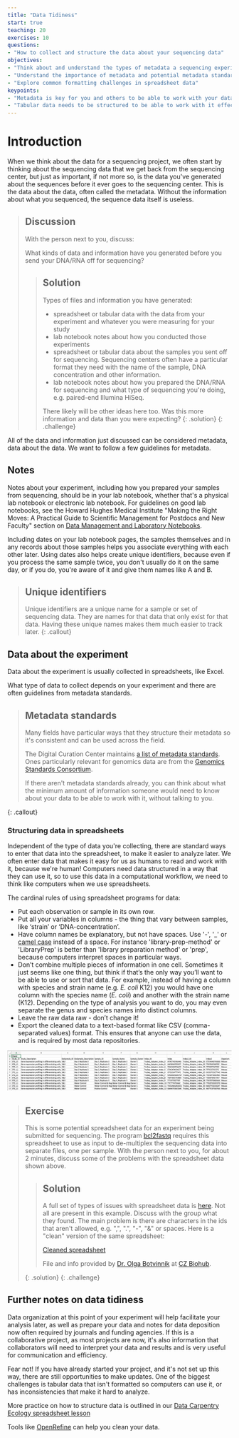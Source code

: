```yaml
---
title: "Data Tidiness"
start: true
teaching: 20
exercises: 10
questions:
- "How to collect and structure the data about your sequencing data"
objectives:
- "Think about and understand the types of metadata a sequencing experiment will generate."
- "Understand the importance of metadata and potential metadata standards"
- "Explore common formatting challenges in spreadsheet data"
keypoints:
- "Metadata is key for you and others to be able to work with your data"
- "Tabular data needs to be structured to be able to work with it effectively"
---
```


# Introduction

When we think about the data for a sequencing project, we often start by thinking
about the sequencing data that we get back from the sequencing center, but just as
important, if not more so, is the data you've generated about the sequences before it
ever goes to the sequencing center. This is the data about the data, often called the
metadata. Without the information about what you sequenced, the sequence data itself
is useless.  

> ## Discussion
> With the person next to you, discuss:
>
> What kinds of data and information have you generated before you send your
> DNA/RNA off for sequencing?
>
>> ## Solution
>> Types of files and information you have generated:  
>> - spreadsheet or tabular data with the data from your experiment and whatever you were measuring for your study
>> - lab notebook notes about how you conducted those experiments
>> - spreadsheet or tabular data about the samples you sent off for sequencing. Sequencing centers often have a particular format they need with the name of the sample, DNA concentration and other information.
>> - lab notebook notes about how you prepared the DNA/RNA for sequencing and what type of sequencing you're doing, e.g. paired-end Illumina HiSeq.
>>
>> There likely will be other ideas here too.
>> Was this more information and data than you were expecting?
> {: .solution}
{: .challenge}

All of the data and information just discussed can be considered metadata, data about
the data. We want to follow a few guidelines for metadata.

## Notes

Notes about your experiment, including how you prepared your samples from sequencing,
should be in your lab notebook, whether that's a physical lab notebook or electronic
lab notebook. For guidelines on good lab notebooks, see the Howard Hughes Medical
Institute "Making the Right Moves: A Practical Guide to Scientific Management for
Postdocs and New Faculty" section on
[Data Management and Laboratory Notebooks](http://www.hhmi.org/sites/default/files/Educational%20Materials/Lab%20Management/Making%20the%20Right%20Moves/moves2_ch8.pdf).

Including dates on your lab notebook pages, the samples themselves and in
any records about those samples helps you associate everything with each
other later. Using dates also helps create unique identifiers, because even
if you process the same sample twice, you don't usually do it on the same
day, or if you do, you're aware of it and give them names like A and B.

> ## Unique identifiers
> Unique identifiers are a unique name for a sample or set of sequencing data.
> They are names for that data that only exist for that data. Having these
> unique names makes them much easier to track later.
{: .callout}

## Data about the experiment

Data about the experiment is usually collected in spreadsheets, like Excel.

What type of data to collect depends on your experiment and there are often guidelines
from metadata standards.

> ## Metadata standards
> Many fields have particular ways that they structure their metadata so it's
> consistent and can be used across the field.
>
> The Digital Curation Center maintains
> [a list of metadata  standards](http://www.dcc.ac.uk/resources/metadata-standards/list).
> Ones particularly relevant for genomics data are from the
> [Genomics Standards Consortium](http://gensc.org/projects/).
>
> If there aren't metadata standards already, you can think about what the minimum
> amount of information someone would need to know about your data to be able to work
> with it, without talking to you.
>
{: .callout}

### Structuring data in spreadsheets

Independent of the type of data you're collecting, there are standard ways to enter
that data into the spreadsheet, to make it easier to analyze later. We often enter
data that makes it easy for us as humans to read and work with it, because we're
human! Computers need data structured in a way that they can use it, so to use this
data in a computational workflow, we need to think like computers when we use
spreadsheets.

The cardinal rules of using spreadsheet programs for data:

- Put each observation or sample in its own row.
- Put all your variables in columns - the thing that vary between samples, like ‘strain’ or ‘DNA-concentration’.
- Have column names be explanatory, but not have spaces. Use '-', '_' or [camel case](https://en.wikipedia.org/wiki/Camel_case) instead of a space. For instance 'library-prep-method' or 'LibraryPrep' is better than 'library preparation method' or 'prep', because computers interpret spaces in particular ways.
- Don’t combine multiple pieces of information in one cell. Sometimes it just seems like one thing, but think if that’s the only way you’ll want to be able to use or sort that data. For example, instead of having a column with species and strain name (e.g. *E. coli* K12) you would have one column with the species name (*E. coli*) and another with the strain name (K12). Depending on the type of analysis you want to do, you may even separate the genus and species names into distinct columns.
- Leave the raw data raw - don’t change it!
- Export the cleaned data to a text-based format like CSV (comma-separated values) format. This ensures that anyone can use the data, and is required by most data repositories.

[![Messy spreadsheet](../fig/01_tidiness_datasheet_example_messy.png)](../files/SampleSheet_Example_messy.csv?raw=true)

> ## Exercise
> This is some potential spreadsheet data for an experiment being submitted for
> sequencing. The program
> [bcl2fastq](https://support.illumina.com/content/dam/illumina-support/documents/documentation/software_documentation/bcl2fastq/bcl2fastq_letterbooklet_15038058brpmi.pdf)
> requires this spreadsheet to use as input to de-multiplex the sequencing data into
> separate files, one per sample. With the person next to you, for about 2 minutes,
> discuss some of the problems with the spreadsheet data shown above.
>
>> ## Solution
>> A full set of types of issues with spreadsheet data is
>> [here](http://www.datacarpentry.org/spreadsheet-ecology-lesson/02-common-mistakes/).
>> Not all are present in this example. Discuss with the group what they found. The
>> main problem is there are characters in the ids that aren't allowed,
>> e.g. ",", ".", "-", "&" or spaces. Here is a "clean" version of the same
>> spreadsheet:
>>
>> [Cleaned spreadsheet](../files/SampleSheet_Example_clean.csv?raw=true)
>>
>> File and info provided by [Dr. Olga Botvinnik](https://github.com/olgabot) at [CZ Biohub](https://github.com/czbiohub).
>>
> {: .solution}
{: .challenge}

## Further notes on data tidiness

Data organization at this point of your experiment will help facilitate your analysis
later, as well as prepare your data and notes for data deposition now often required
by journals and funding agencies. If this is a collaborative project, as most projects
are now, it's also information that collaborators will need to interpret your data and
results and is very useful for communication and efficiency.

Fear not! If you have already started your project, and it's not set up this way,
there are still opportunities to make updates. One of the biggest challenges is
tabular data that isn't formatted so computers can use it, or has inconsistencies that
make it hard to analyze.

More practice on how to structure data is outlined in our
[Data Carpentry Ecology spreadsheet lesson](http://www.datacarpentry.org/OpenRefine-ecology-lesson/)

Tools like
[OpenRefine](http://www.datacarpentry.org/OpenRefine-ecology-lesson/)
can help you clean your data.
